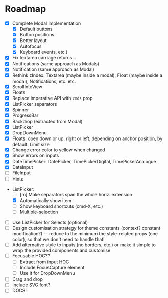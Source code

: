 # Roadmap

- [x] Complete Modal implementation
    + [x] Default buttons
    + [x] Button positions
    + [x] Better layout
    + [x] Autofocus
    + [x] Keyboard events, etc.)
- [x] Fix textarea carriage returns...
- [x] Notifications (same approach as Modals)
- [x] Notification (same approach as Modal)
- [x] Rethink zIndex: Textarea (maybe inside a modal), Float (maybe inside a modal), Notifications, etc. etc.
- [x] ScrollIntoView
- [x] Floats
- [x] Replace imperative API with `cmds` prop
- [x] ListPicker separators
- [x] Spinner
- [x] ProgressBar
- [x] Backdrop (extracted from Modal)
- [x] ListPicker
- [x] DropDownMenu
- [x] Floats: open down or up, right or left, depending on anchor position, by default. Limit size
- [x] Change error color to yellow when changed
- [x] Show errors on inputs
- [x] DateTimePicker: DatePicker, TimePickerDigital, TimePickerAnalogue
- [x] DateInput
- [ ] FileInput
- [ ] Hints
- ListPicker:
    + [ ] [m] Make separators span the whole horiz. extension
    + [x] Automatically show item
    + [ ] Show keyboard shortcuts (cmd-X, etc.)
    + [ ] Multiple-selection
- [ ] Use ListPicker for Selects (optional)
- [ ] Design customisation strategy for theme constants (context? constant modification?) -- reduce to the minimum the style-related props (one color), so that we don't need to handle that!
- [ ] Add alternative style to inputs (no borders, etc.) or make it simple to wrap the provided components and customise
- [ ] Focusable HOC??
    + [ ] Extract from input HOC
    + [ ] Include FocusCapture element
    + [ ] Use it for DropDownMenu
- [ ] Drag and drop
- [ ] Include SVG font?
- [ ] DOCS!

